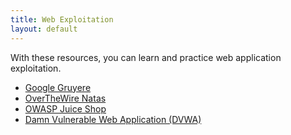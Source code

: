 ```yaml
---
title: Web Exploitation
layout: default
---
```


With these resources, you can learn and practice web
application exploitation.

* [Google Gruyere](https://google-gruyere.appspot.com/)
* [OverTheWire Natas](https://overthewire.org/wargames/natas/)
* [OWASP Juice Shop](https://owasp.org/www-project-juice-shop/)
* [Damn Vulnerable Web Application (DVWA)](https://github.com/digininja/DVWA)
